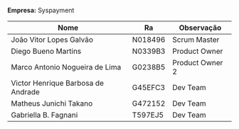 **Empresa:** Syspayment

| Nome | Ra | Observação |
| --- | --- | --- |
| Joāo Vitor Lopes Galvāo | N018496 | Scrum Master |
| Diego Bueno Martins | N0339B3 | Product Owner |
| Marco Antonio Nogueira de Lima | G0238B5 | Product Owner 2 |
| Victor Henrique Barbosa de Andrade | G45EFC3 | Dev Team |
| Matheus Junichi Takano | G472152 | Dev Team |
| Gabriella B. Fagnani | T597EJ5 | Dev Team |